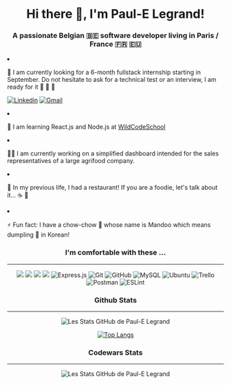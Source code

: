 <h1 align="center">Hi there 👋, I'm Paul-E Legrand!</h1>
<h3 align="center">A passionate Belgian 🇧🇪 software developer living in Paris / France 🇫🇷 🇪🇺</h3
  
- 🔎 I am currently looking for a 6-month fullstack internship starting in September. Do not hesitate to ask for a technical test or an interview, I am ready for it 💯 💯 💯 
  
  [![Linkedin](https://img.shields.io/badge/-LinkedIn-blue?style=flat&logo=Linkedin&logoColor=white)](https://www.linkedin.com/in/pelegrand/)
  [![Gmail](https://img.shields.io/badge/-Gmail-c14438?style=flat&logo=Gmail&logoColor=white)](mailto:paulm.legrand@gmail.com)
  
- 📖 I am learning React.js and Node.js at <a href=https://www.wildcodeschool.com>WildCodeSchool</a>

- 👷‍♂️ I am currently working on a simplified dashboard intended for the sales representatives of a large agrifood company.

- 🥩 In my previous life, I had a restaurant! If you are a foodie, let's talk about it... ☕ 🍴

- ⚡ Fun fact: I have a chow-chow 🐶 whose name is Mandoo which means dumpling 🥟 in Korean!

<h3 align="center">I'm comfortable with these ...</h3>

---

<div align="center"> <img src="https://img.shields.io/badge/javascript%20-%23323330.svg?&style=for-the-badge&logo=javascript&logoColor=%23F7DF1E"/> <img src="https://img.shields.io/badge/html5%20-%23E34F26.svg?&style=for-the-badge&logo=html5&logoColor=white"/> <img src="https://img.shields.io/badge/css3%20-%231572B6.svg?&style=for-the-badge&logo=css3&logoColor=white"/>
<img src="https://img.shields.io/badge/react%20-%2320232a.svg?&style=for-the-badge&logo=react&logoColor=%2361DAFB"/> <img alt="Express.js" src="https://img.shields.io/badge/express.js-%23404d59.svg?style=for-the-badge&logo=express&logoColor=%2361DAFB"/> <img alt="Git" src="https://img.shields.io/badge/git-%23F05033.svg?style=for-the-badge&logo=git&logoColor=white"/> <img alt="GitHub" src="https://img.shields.io/badge/github-%23121011.svg?style=for-the-badge&logo=github&logoColor=white"/> <img alt="MySQL" src="https://img.shields.io/badge/mysql-%2300f.svg?style=for-the-badge&logo=mysql&logoColor=white"/> <img alt="Ubuntu" src="https://img.shields.io/badge/Ubuntu-E95420?style=for-the-badge&logo=ubuntu&logoColor=white" /> <img alt="Trello" src="https://img.shields.io/badge/Trello-%23026AA7.svg?style=for-the-badge&logo=Trello&logoColor=white"/> <img alt="Postman" src="https://img.shields.io/badge/Postman-FF6C37?style=for-the-badge&logo=postman&logoColor=red" /> <img alt="ESLint" src="https://img.shields.io/badge/ESLint-4B3263?style=for-the-badge&logo=eslint&logoColor=white" />


<h3 align="center">Github Stats</h3>

---
  
![Les Stats GitHub de Paul-E Legrand](https://github-readme-stats.vercel.app/api?username=pelegrand&show_icons=true&theme=tokyonight)
  
 [![Top Langs](https://github-readme-stats.vercel.app/api/top-langs/?username=pelegrand&layout=compact&theme=tokyonight)](https://github.com/pelegrand/github-readme-stats)
 
 <h3 align="center">Codewars Stats</h3>

---

![Les Stats GitHub de Paul-E Legrand](https://www.codewars.com/users/pelegrand/badges/large)
<!--
**pelegrand/pelegrand** is a ✨ _special_ ✨ repository because its `README.md` (this file) appears on your GitHub profile.

Here are some ideas to get you started:

- 🔭 I’m currently working on ...
- 🌱 I’m currently learning Javascript
- 👯 I’m looking to collaborate on ...
- 🤔 I’m looking for help with ...
- 💬 Ask me about ...
- 📫 How to reach me: ...
- 😄 Pronouns: ...
- ⚡ Fun fact: ...
-->
